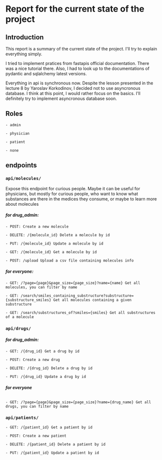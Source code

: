 # Report for the current state of the project

## Introduction

This report is a summary of the current state of the project. I'll try to explain everything simply.

I tried to implement pratices from fastapis official documentation. There was a nice tutorial there. Also, I had to 
look up to the documentations of pydantic and sqlalchemy latest versions. 

Everything in api is synchronous now. Despite the lesson presented in the lecture 8 by Yaroslav Korkodinov, I decided not to use asyncronous database. I think
at this point, I would rather focus on the basics. I'll definitely try to implement asyncronous database soon.

## Roles

    - admin

    - physician

    - patient

    - none


## endpoints



###  `api/molecules/`
Expose this endpoint for curious people. Maybe it can be useful for physicians, but mostly for 
curious people, who want to know what substances are there in the medices they consume, or maybe to
learn more about molecules


##### **for drug_admin**:

    - POST: Create a new molecule

    - DELETE: /{molecule_id} Delete a molecule by id

    - PUT: /{molecule_id} Update a molecule by id

    - GET: /{molecule_id} Get a molecule by id

    - POST: /upload Upload a csv file containing molecules info

##### **for everyone**:

    - GET: /?page={page}&page_size={page_size}?name={name} Get all molecules, you can filter by name

    - GET: /search/smiles_containing_substructure?substructure={substructure_smiles} Get all molecules containing a given substructure

    - GET: /search/substructures_of?smiles={smiles} Get all substructures of a molecule

### `api/drugs/`

##### **for drug_admin**:
  
    - GET: /{drug_id} Get a drug by id

    - POST: Create a new drug

    - DELETE: /{drug_id} Delete a drug by id

    - PUT: /{drug_id} Update a drug by id

    
###### **for everyone**

    - GET: /?page={page}&page_size={page_size}?name={drug_name} Get all drugs, you can filter by name

### `api/patients/`
    
    - GET: /{patient_id} Get a patient by id
    
    - POST: Create a new patient

    - DELETE: /{patient_id} Delete a patient by id

    - PUT: /{patient_id} Update a patient by id




